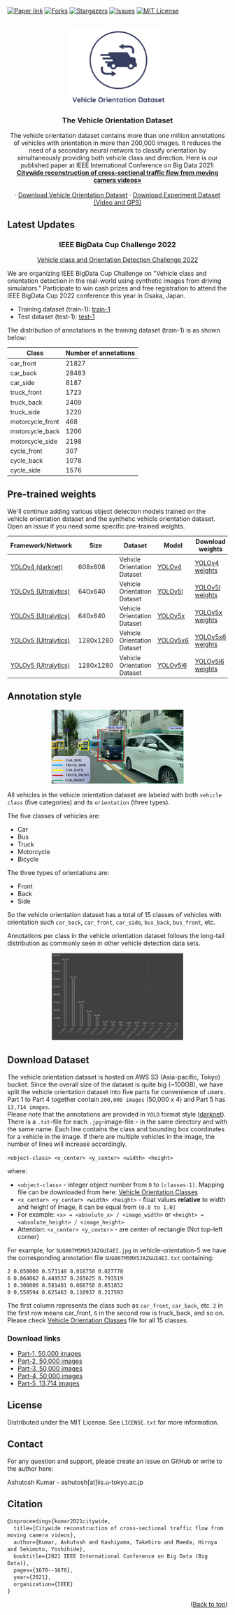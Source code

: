 <div id="top"></div>

[![Paper link][modified-shield]][paper-url]
[![Forks][forks-shield]][forks-url]
[![Stargazers][stars-shield]][stars-url]
[![Issues][issues-shield]][issues-url]
[![MIT License][license-shield]][license-url]




<!-- PROJECT LOGO -->
<br />
<div align="center">
  <a href="https://github.com/sekilab/VehicleOrientationDataset">
    <img src="media/logo.png" alt="Logo" width="auto" height="175">
  </a>

  <h3 align="center">The Vehicle Orientation Dataset</h3>

  <p align="center">
    The vehicle orientation dataset contains more than one million annotations of vehicles with orientation in more than 200,000 images. It reduces the need of a secondary neural network to classify orientation by simultaneously providing both vehicle class and direction. Here is our published paper at IEEE International Conference on Big Data 2021:
    <br />
    <a href="http://dx.doi.org/10.1109/BigData52589.2021.9671751"><strong>Citywide reconstruction of cross-sectional traffic flow from moving camera videos»</strong></a>
    <br />
    <br />
    ·
    <a href="#dataset">Download Vehicle Orientation Dataset</a>
    ·
    <a href="Experiment.md">Download Experiment Dataset (Video and GPS)</a>
    
  </p>
</div>

<!-- ![me](https://github.com/sekilab/VehicleOrientationDataset/blob/main/media/demo.gif) -->
## Latest Updates
<div align="center">
<h3 style="align=center;">IEEE BigData Cup Challenge 2022</h3>
<a href="https://bigdataieee.org/BigData2022/BigDataCupChallenges.html">Vehicle class and Orientation Detection Challenge 2022</a>
</div>


We are organizing IEEE BigData Cup Challenge on "Vehicle class and orientation detection in the real-world using synthetic images from driving simulators." Participate to win cash prizes and free registration to attend the IEEE BigData Cup 2022 conference this year in Osaka, Japan.  

- Training dataset (train-1): [train-1](https://bigdatacup.s3.ap-northeast-1.amazonaws.com/2022/VOD22/training-1.zip)
- Test dataset (test-1): [test-1](https://bigdatacup.s3.ap-northeast-1.amazonaws.com/2022/VOD22/test_v1.zip)

The distribution of annotations in the training dataset (train-1) is as shown below:

|Class |Number of annotations 
|--- |---  
|car_front | 21827
|car_back | 28483
|car_side | 8187
|truck_front | 1723
|truck_back | 2409
|truck_side | 1220
|motorcycle_front | 468
|motorcycle_back | 1206
|motorcycle_side | 2198
|cycle_front | 307
|cycle_back | 1078
|cycle_side | 1576



## Pre-trained weights
We'll continue adding various object detection models trained on the vehicle orientation dataset and the synthetic vehicle orientation dataset. Open an issue if you need some specific pre-trained weights.

|Framework/Network |Size | Dataset | Model | Download weights
|--- |---  |---  |--- |--- 
|[YOLOv4 (darknet)](https://github.com/AlexeyAB/darknet)  |608x608  |Vehicle Orientation Dataset  | [YOLOv4](https://raw.githubusercontent.com/AlexeyAB/darknet/master/cfg/yolov4.cfg) |[YOLOv4 weights](https://drive.google.com/drive/folders/1hPT3pNHOdmU5s7bt3peUVjfWmBqbu8u7?usp=sharing) 
|[YOLOv5 (Ultralytics)](https://github.com/ultralytics/yolov5)  |640x640  |Vehicle Orientation Dataset  |[YOLOv5l](https://github.com/ultralytics/yolov5/releases) |[YOLOv5l weights](https://drive.google.com/drive/folders/1AGDb00T1quJw3crmLk7263nehC8KoFMf?usp=sharing)
|[YOLOv5 (Ultralytics)](https://github.com/ultralytics/yolov5)  |640x640  |Vehicle Orientation Dataset  |[YOLOv5x](https://github.com/ultralytics/yolov5/releases) |[YOLOv5x weights](https://drive.google.com/drive/folders/1bK-PEEO8x3Krf_-3sJ67jubw1jy4X8SK?usp=sharing)
|[YOLOv5 (Ultralytics)](https://github.com/ultralytics/yolov5)  |1280x1280  |Vehicle Orientation Dataset  |[YOLOv5x6](https://github.com/ultralytics/yolov5/releases) |[YOLOv5x6 weights](https://drive.google.com/drive/folders/1VkKwxuK8DOx7EsH9ZD5z_-nThg8BMyFE?usp=sharing) 
|[YOLOv5 (Ultralytics)](https://github.com/ultralytics/yolov5)  |1280x1280  |Vehicle Orientation Dataset  |[YOLOv5l6](https://github.com/ultralytics/yolov5/releases) |[YOLOv5l6 weights](https://drive.google.com/drive/folders/15yMkshU92AMlK2W7W5df9OEbZo6ooUKi?usp=sharing) 

## Annotation style

<p align="center"><img src="media/sample_annotations.png" width="60%" height="auto"></p>

All vehicles in the vehicle orientation dataset are labeled with both `vehicle class` (five categories) and its `orientation` (three types).

The five classes of vehicles are:
- Car
- Bus
- Truck
- Motorcycle
- Bicycle

The three types of orientations are:

- Front
- Back
- Side

So the vehicle orientation dataset has a total of 15 classes of vehicles with orientation such `car_back`, `car_front`, `car_side`, `bus_back`, `bus_front`, etc.

Annotations per class in the vehicle orientation dataset follows the long-tail distribution as commonly seen in other vehicle detection data sets.

<p align="center"><img src="media/distribution.png" width="60%" height="auto"></p>

<div id="dataset"></div>
<!-- Download dataset -->

## Download Dataset

The vehicle orientation dataset is hosted on AWS S3 (Asia-pacific, Tokyo) bucket. Since the overall size of the dataset is quite big (~100GB), we have split the vehicle orientation dataset into five parts for convenience of users. Part 1 to Part 4 together contain `200,000 images` (50,000 x 4) and Part 5 has `13,714 images`. <br>
Please note that the annotations are provided in `YOLO` format style ([darknet](https://github.com/AlexeyAB/darknet)). There is a `.txt`-file for each `.jpg`-image-file - in the same directory and with the same name. Each line contains the class and bounding box coordinates for a vehicle in the image. If there are multiple vehicles in the image, the number of lines will increase accordingly.

`<object-class> <x_center> <y_center> <width> <height>`

where:

- `<object-class>` - integer object number from `0` to `(classes-1)`. Mapping file can be downloaded from here: [Vehicle Orientation Classes](data/vehicle_orientation.names)
- `<x_center> <y_center> <width> <height>` - float values **relative** to width and height of image, it can be equal from `(0.0 to 1.0]`
- For example: `<x> = <absolute_x> / <image_width>` or `<height> = <absolute_height> / <image_height>`
- Attention: `<x_center> <y_center>` - are center of rectangle (Not top-left corner)

For example, for `SUG007M5MX5JAZGUI4EI.jpg` in vehicle-orientation-5 we have the corresponding annotation file `SUG007M5MX5JAZGUI4EI.txt` containing:

  ```csv
2 0.650000 0.573148 0.018750 0.027778
6 0.864062 0.449537 0.265625 0.793519
1 0.300000 0.581481 0.068750 0.051852
0 0.558594 0.625463 0.110937 0.217593
  ```
The first column represents the class such as `car_front`, `car_back`, etc. `2` in the first row means car_front, `6` in the second row is truck_back, and so on. Please check [Vehicle Orientation Classes](data/vehicle_orientation.names) file for all 15 classes.


### Download links

- [Part-1, 50,000 images](https://sekilab-students.s3.ap-northeast-1.amazonaws.com/2021/vehicle-orientation-dataset/vehicle-orientation-1.zip)
- [Part-2, 50,000 images](https://sekilab-students.s3.ap-northeast-1.amazonaws.com/2021/vehicle-orientation-dataset/vehicle-orientation-2.zip)
- [Part-3, 50,000 images](https://sekilab-students.s3.ap-northeast-1.amazonaws.com/2021/vehicle-orientation-dataset/vehicle-orientation-3.zip)
- [Part-4, 50,000 images](https://sekilab-students.s3.ap-northeast-1.amazonaws.com/2021/vehicle-orientation-dataset/vehicle-orientation-4.zip)
- [Part-5, 13,714 images](https://sekilab-students.s3.ap-northeast-1.amazonaws.com/2021/vehicle-orientation-dataset/vehicle-orientation-5.zip)






<!-- LICENSE -->
## License

Distributed under the MIT License. See `LICENSE.txt` for more information.





<!-- CONTACT -->
## Contact

For any question and support, please create an issue on GitHub or write to the author here:

Ashutosh Kumar  - ashutosh[at]iis.u-tokyo.ac.jp



## Citation
```csv
@inproceedings{kumar2021citywide,
  title={Citywide reconstruction of cross-sectional traffic flow from moving camera videos},
  author={Kumar, Ashutosh and Kashiyama, Takehiro and Maeda, Hiroya and Sekimoto, Yoshihide},
  booktitle={2021 IEEE International Conference on Big Data (Big Data)},
  pages={1670--1678},
  year={2021},
  organization={IEEE}
}
```
<p align="right">(<a href="#top">Back to top</a>)</p>

<!-- ACKNOWLEDGMENTS -->
<!-- MARKDOWN LINKS & IMAGES -->
<!-- https://www.markdownguide.org/basic-syntax/#reference-style-links -->
[contributors-shield]: https://img.shields.io/github/contributors/sekilab/VehicleOrientationDataset
[contributors-url]: https://github.com/sekilab/VehicleOrientationDataset/graphs/contributors
[forks-shield]: https://img.shields.io/github/forks/sekilab/VehicleOrientationDataset
[forks-url]: https://github.com/sekilab/VehicleOrientationDataset/network/members
[stars-shield]: https://img.shields.io/github/stars/sekilab/VehicleOrientationDataset
[stars-url]: https://github.com/sekilab/VehicleOrientationDataset/stargazers
[issues-shield]: https://img.shields.io/github/issues/sekilab/VehicleOrientationDataset
[issues-url]: https://github.com/sekilab/VehicleOrientationDataset/issues
[license-shield]: https://img.shields.io/github/license/sekilab/VehicleOrientationDataset
[license-url]: https://github.com/sekilab/VehicleOrientationDataset/blob/main/LICENSE.txt
[modified-shield]: https://img.shields.io/github/last-commit/sekilab/VehicleOrientationDataset/main
[paper-url]: https://github.com/sekilab/VehicleOrientationDataset/commits/main
[product-screenshot]: media/sample_annotations.png
